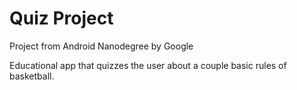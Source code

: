 # Quiz Project
Project from Android Nanodegree by Google

Educational app that quizzes the user about a couple basic rules of basketball.
